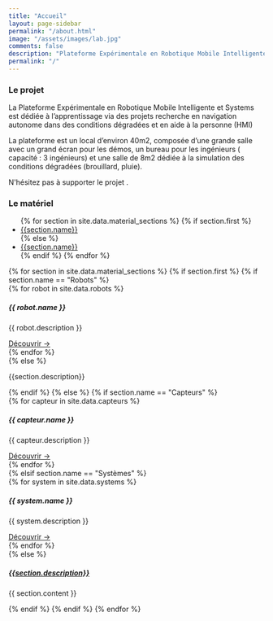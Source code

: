 ```yaml
---
title: "Accueil"
layout: page-sidebar
permalink: "/about.html"
image: "/assets/images/lab.jpg"
comments: false
description: "Plateforme Expérimentale en Robotique Mobile Intelligente et Systèmes"
permalink: "/"
---
```


<h3 class="border-bottom mb-4">Le projet</h3>

La Plateforme Expérimentale en Robotique Mobile Intelligente et Systems est dédiée à
l’apprentissage via des projets recherche en navigation autonome dans des conditions dégradées et en aide à la personne (HMI)

La plateforme est un local d’environ 40m2, composée d’une grande salle avec un grand écran pour les démos, un
bureau pour les ingénieurs ( capacité : 3 ingénieurs) et une salle de 8m2 dédiée à la simulation des conditions
dégradées (brouillard, pluie).

N'hésitez pas à supporter le projet <i class="fa fa-heart text-danger"></i>.
<br>
<h3 class="border-bottom mb-4">Le matériel</h3>


<div class="card mx-auto mb-1 border-0"  style="max-width: 100%;">
  <div class="card-header">
    <ul class="nav nav-tabs card-header-tabs" id="test-list" role="tablist">
      {% for section in site.data.material_sections %}
        {% if section.first %}
          <li class="nav-item">
            <a class="nav-link shadow-none active" id="{{ section.jsid }}" href="#{{section.id}}" role="tab" aria-controls="{{section.id}}" aria-selected="true">{{section.name}}</a>
          </li>
        {% else %}
          <li class="nav-item">
              <a class="nav-link" id="{{ section.jsid }}" href="#{{section.id}}" role="tab" aria-controls="{{section.id}}" aria-selected="true">{{section.name}}</a>
          </li>
        {% endif %}
      {% endfor %}
    </ul>
  </div>
  <div class="card-body">          
      <div class="tab-content">
        {% for section in site.data.material_sections %}
          {% if section.first %}
            {% if section.name == "Robots" %}
              <div class="tab-pane active overflow-auto" id="{{section.id}}" role="tabpanel">
	            {% for robot in site.data.robots %}
	              <div class="card mb-3">
				  	<div class="card-body">
				    	<h5 class="card-title">{{ robot.name }}</h5>
				    	<p class="card-text">{{ robot.description }}</p>
				    	<a href="{{ robot.link }}" class="btn btn-primary">Découvrir &rarr;</a>
				  	</div>
				  </div>
	            {% endfor %}
	          </div>
            {% else %}
              <div class="tab-pane overflow-auto" id="{{section.id}}" role="tabpanel">
                <p class="card-text">{{section.description}}</p>
              </div>
            {% endif %}
          {% else %}  
            {% if section.name == "Capteurs" %}
              <div class="tab-pane overflow-auto" id="{{section.id}}" role="tabpanel" aria-labelledby="{{section.id}}-tab">  
	            {% for capteur in site.data.capteurs %}
	              <div class="card mb-3">
				  	<div class="card-body">
				    	<h5 class="card-title">{{ capteur.name }}</h5>
				    	<p class="card-text">{{ capteur.description }}</p>
				    	<a href="{{ capteur.link }}" class="btn btn-primary">Découvrir &rarr;</a>
				  	</div>
				  </div>
	             {% endfor %}         
	          </div>
            {% elsif section.name == "Systèmes" %}
              <div class="tab-pane overflow-auto" id="{{section.id}}" role="tabpanel" aria-labelledby="{{section.id}}-tab">  
                    {% for system in site.data.systems %}
                      <div class="card mb-3">
				  	    <div class="card-body">
				    	  <h5 class="card-title">{{ system.name }}</h5>
				    	  <p class="card-text">{{ system.description }}</p>
				    	  <a href="{{ system.link }}" class="btn btn-primary">Découvrir &rarr;</a>
				  	    </div>
				      </div>
                    {% endfor %}
              </div>
            {% else %}
              <div class="tab-pane overflow-auto" id="{{section.id}}" role="tabpanel" aria-labelledby="{{section.id}}-tab">  
                <h5 class="card-title text-center"><a href="/{{ section.url }}" class="highlighted">{{section.description}}</a></h5>
                <p class="card-text">{{ section.content }} </p>              
              </div>
            {% endif %}
          {% endif %}
        {% endfor %}
      </div>
</div>



<script>
    $('#test-list a').on('click', function (e) {
    	e.preventDefault()
    	$(this).tab('show')
    })
</script> 
